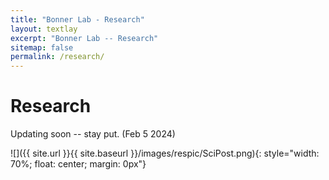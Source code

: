 ```yaml
---
title: "Bonner Lab - Research"
layout: textlay
excerpt: "Bonner Lab -- Research"
sitemap: false
permalink: /research/
---
```


# Research

Updating soon -- stay put. (Feb 5 2024)

![]({{ site.url }}{{ site.baseurl }}/images/respic/SciPost.png){: style="width: 70%; float: center; margin: 0px"}
